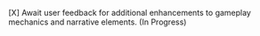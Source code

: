 [X] Await user feedback for additional enhancements to gameplay mechanics and narrative elements. (In Progress)